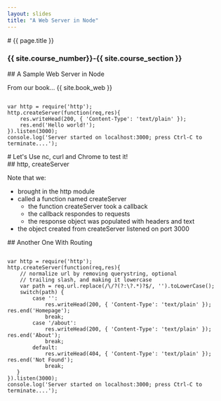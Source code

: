 ```yaml
---
layout: slides
title: "A Web Server in Node"
---
```

<section markdown="block" class="intro-slide">
# {{ page.title }}

### {{ site.course_number}}-{{ site.course_section }}

<p><small></small></p>
</section>

<section markdown="block">
## A Sample Web Server in Node

From our book... {{ site.book_web }}

<pre><code data-trim contenteditable>
var http = require('http');
http.createServer(function(req,res){
	res.writeHead(200, { 'Content-Type': 'text/plain' }); 
	res.end('Hello world!');
}).listen(3000);
console.log('Server started on localhost:3000; press Ctrl-C to terminate....');
</code></pre>

</section>
<section markdown="block">
# Let's Use nc, curl and Chrome to test it!
</section>

<section markdown="block">
## http, createServer

Note that we:

* brought in the http module
* called a function named createServer
	* the function createServer took a callback
	* the callback respondes to requests
	* the response object was populated with headers and text
* the object created from createServer listened on port 3000
</section>

<section markdown="block">
## Another One With Routing

<pre><code data-trim contenteditable>
var http = require('http');
http.createServer(function(req,res){
	// normalize url by removing querystring, optional
	// trailing slash, and making it lowercase
	var path = req.url.replace(/\/?(?:\?.*)?$/, '').toLowerCase(); 
	switch(path) {
		case '':
			res.writeHead(200, { 'Content-Type': 'text/plain' }); res.end('Homepage');
			break;
		case '/about':
			res.writeHead(200, { 'Content-Type': 'text/plain' }); res.end('About');
			break;
		default:
			res.writeHead(404, { 'Content-Type': 'text/plain' }); res.end('Not Found');
			break;
   }
}).listen(3000);
console.log('Server started on localhost:3000; press Ctrl-C to terminate....');
</code></pre>

</section>
